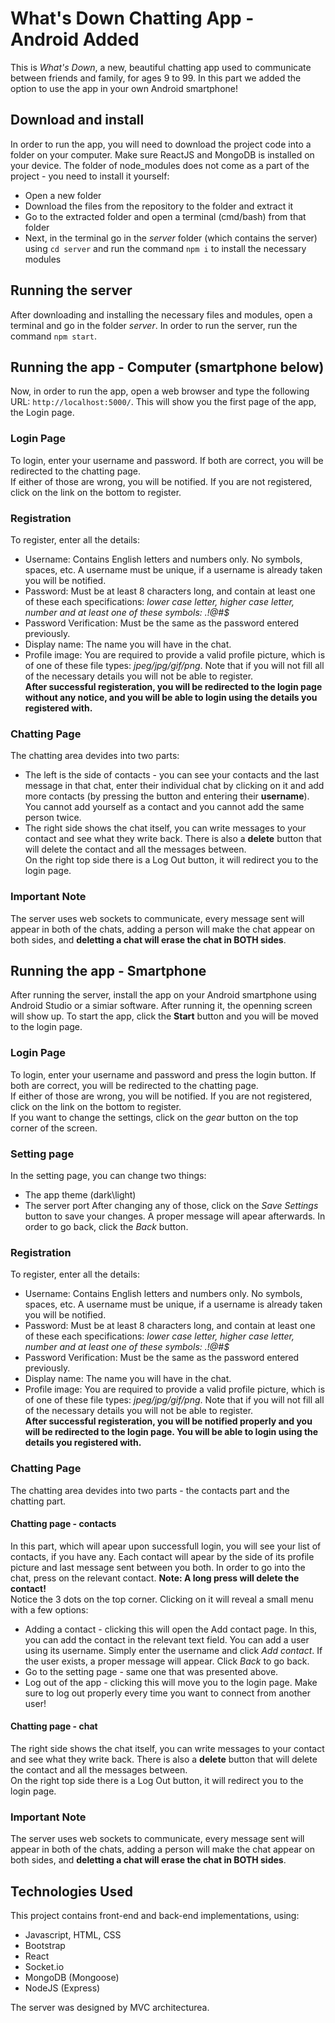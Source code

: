 # What's Down Chatting App - Android Added
This is *What's Down*, a new, beautiful chatting app used to communicate between friends and family, for ages 9 to 99. In this part we added the option to use the app in your own Android smartphone!  
## Download and install
In order to run the app, you will need to download the project code into a folder on your computer. Make sure ReactJS and MongoDB is installed on your device. The folder of node_modules does not come as a part of the project - you need to install it yourself:
- Open a new folder  
- Download the files from the repository to the folder and extract it  
- Go to the extracted folder and open a terminal (cmd/bash) from that folder  
- Next, in the terminal go in the *server* folder (which contains the server) using `cd server` and run the command `npm i` to install the necessary modules  
## Running the server
After downloading and installing the necessary files and modules, open a terminal and go in the folder *server*. In order to run the server, run the command `npm start`.
## Running the app - Computer (smartphone below)
Now, in order to run the app, open a web browser and type the following URL: `http://localhost:5000/`. This will show you the first page of the app, the Login page.  
### Login Page
To login, enter your username and password. If both are correct, you will be redirected to the chatting page.  
If either of those are wrong, you will be notified. If you are not registered, click on the link on the bottom to register.
### Registration
To register, enter all the details:
- Username: Contains English letters and numbers only. No symbols, spaces, etc. A username must be unique, if a username is already taken you will be notified.  
- Password: Must be at least 8 characters long, and contain at least one of these each specifications: *lower case letter, higher case letter, number and at least one of these symbols: .!@#$*  
- Password Verification: Must be the same as the password entered previously.  
- Display name: The name you will have in the chat.
- Profile image: You are required to provide a valid profile picture, which is of one of these file types: *jpeg/jpg/gif/png*.
Note that if you will not fill all of the necessary details you will not be able to register.  
**After successful registeration, you will be redirected to the login page without any notice, and you will be able to login using the details you registered with.**  
### Chatting Page
The chatting area devides into two parts:
- The left is the side of contacts - you can see your contacts and the last message in that chat, enter their individual chat by clicking on it and add more contacts (by pressing the button and entering their **username**). You cannot add yourself as a contact and you cannot add the same person twice.
- The right side shows the chat itself, you can write messages to your contact and see what they write back. There is also a **delete** button that will delete the contact and all the messages between.  
On the right top side there is a Log Out button, it will redirect you to the login page.  
### Important Note
The server uses web sockets to communicate, every message sent will appear in both of the chats, adding a person will make the chat appear on both sides, and **deletting a chat will erase the chat in BOTH sides**.  
## Running the app - Smartphone
After running the server, install the app on your Android smartphone using Android Studio or a simiar software. After running it, the openning screen will show up. To start the app, click the **Start** button and you will be moved to the login page.  
### Login Page
To login, enter your username and password and press the login button. If both are correct, you will be redirected to the chatting page.  
If either of those are wrong, you will be notified. If you are not registered, click on the link on the bottom to register.  
If you want to change the settings, click on the *gear* button on the top corner of the screen.  
### Setting page
In the setting page, you can change two things:
- The app theme (dark\light)
- The server port
After changing any of those, click on the *Save Settings* button to save your changes. A proper message will apear afterwards. In order to go back, click the *Back* button.
### Registration
To register, enter all the details:
- Username: Contains English letters and numbers only. No symbols, spaces, etc. A username must be unique, if a username is already taken you will be notified.  
- Password: Must be at least 8 characters long, and contain at least one of these each specifications: *lower case letter, higher case letter, number and at least one of these symbols: .!@#$*  
- Password Verification: Must be the same as the password entered previously.  
- Display name: The name you will have in the chat.
- Profile image: You are required to provide a valid profile picture, which is of one of these file types: *jpeg/jpg/gif/png*.
Note that if you will not fill all of the necessary details you will not be able to register.  
**After successful registeration, you will be notified properly and you will be redirected to the login page. You will be able to login using the details you registered with.**  
### Chatting Page
The chatting area devides into two parts - the contacts part and the chatting part.
#### Chatting page - contacts
In this part, which will apear upon successfull login, you will see your list of contacts, if you have any. Each contact will apear by the side of its profile picture and last message sent between you both. In order to go into the chat, press on the relevant contact. **Note: A long press will delete the contact!**   
Notice the 3 dots on the top corner. Clicking on it will reveal a small menu with a few options:
- Adding a contact - clicking this will open the Add contact page. In this, you can add the contact in the relevant text field. You can add a user using its username. Simply enter the username and click *Add contact*. If the user exists, a proper message will appear. Click *Back* to go back.
- Go to the setting page - same one that was presented above.
- Log out of the app - clicking this will move you to the login page. Make sure to log out properly every time you want to connect from another user!
#### Chatting page - chat
The right side shows the chat itself, you can write messages to your contact and see what they write back. There is also a **delete** button that will delete the contact and all the messages between.  
On the right top side there is a Log Out button, it will redirect you to the login page.  
### Important Note
The server uses web sockets to communicate, every message sent will appear in both of the chats, adding a person will make the chat appear on both sides, and **deletting a chat will erase the chat in BOTH sides**.
## Technologies Used
This project contains front-end and back-end implementations, using:
- Javascript, HTML, CSS
- Bootstrap
- React
- Socket.io
- MongoDB (Mongoose)
- NodeJS (Express)  
 
The server was designed by MVC architecturea.  
